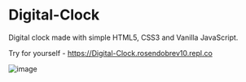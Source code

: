 # Digital-Clock

Digital clock made with simple HTML5, CSS3 and Vanilla JavaScript.

Try for yourself - https://Digital-Clock.rosendobrev10.repl.co

![image](https://user-images.githubusercontent.com/104829819/191983428-e098530f-a642-4c22-81ff-876c364e0f65.png)
